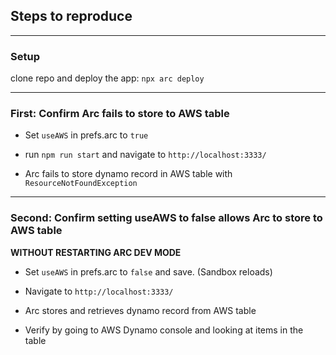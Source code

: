 ## Steps to reproduce

---

### **Setup**

clone repo and deploy the app: `npx arc deploy`

---

### **First**: Confirm Arc fails to store to AWS table

- Set `useAWS` in prefs.arc to `true`

- run `npm run start` and navigate to `http://localhost:3333/`

- Arc fails to store dynamo record in AWS table with `ResourceNotFoundException`

---

### **Second**: Confirm setting useAWS to **false** allows Arc to store to AWS table

**WITHOUT RESTARTING ARC DEV MODE**

- Set `useAWS` in prefs.arc to `false` and save. (Sandbox reloads)

- Navigate to `http://localhost:3333/`

- Arc stores and retrieves dynamo record from AWS table

- Verify by going to AWS Dynamo console and looking at items in the table
